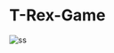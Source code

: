 # T-Rex-Game
![ss](https://user-images.githubusercontent.com/66682123/141124890-4232b96a-8d84-487d-befd-b7a037175206.png)
